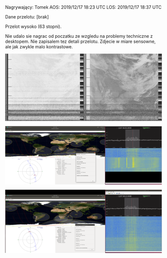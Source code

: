 Nagrywający: Tomek
AOS: 2019/12/17 18:23 UTC
LOS: 2019/12/17 18:37 UTC

Dane przelotu: [brak]

Przelot wysoko (63 stopni).

Nie udalo sie nagrac od poczatku ze wzgledu na problemy techniczne z desktopem. Nie zapisalem tez
detali przelotu. Zdjecie w miare sensowne, ale jak zwykle malo kontrastowe.

![fotka](output.png)

![screenshot 1](20191217-192953-noaa-18-before-tca.png)

![screenshot 2](20191217-193432-noaa-18-after-tca.png)
